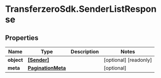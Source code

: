 # TransferzeroSdk.SenderListResponse

## Properties

Name | Type | Description | Notes
------------ | ------------- | ------------- | -------------
**object** | [**[Sender]**](Sender.md) |  | [optional] [readonly] 
**meta** | [**PaginationMeta**](PaginationMeta.md) |  | [optional] 


